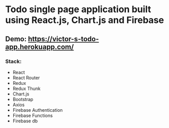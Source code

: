 # Todo single page application built using React.js, Chart.js and Firebase

## Demo: https://victor-s-todo-app.herokuapp.com/

### Stack: 
* React
* React Router
* Redux
* Redux Thunk
* Chart.js
* Bootstrap
* Axios
* Firebase Authentication
* Firebase Functions
* Firebase db